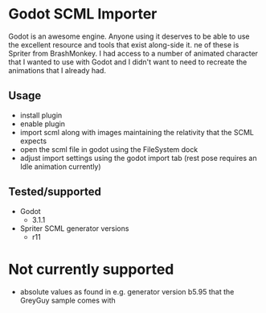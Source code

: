 # Godot SCML Importer

Godot is an awesome engine. Anyone using it deserves to be able to use the excellent resource and tools that exist along-side it. 
ne of these is Spriter from BrashMonkey. I had access to a number of animated character that I wanted to use with Godot and
I didn't want to need to recreate the animations that I already had.

## Usage
 * install plugin
 * enable plugin
 * import scml along with images maintaining the relativity that the SCML expects
 * open the scml file in godot using the FileSystem dock
 * adjust import settings using the godot import tab (rest pose requires an Idle animation currently)

## Tested/supported
 * Godot
     * 3.1.1
 * Spriter SCML generator versions
     * r11
 
# Not currently supported
 * absolute values as found in e.g. generator version b5.95 that the GreyGuy sample comes with